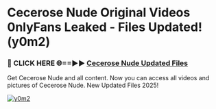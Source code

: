 # Cecerose Nude Original Videos 0nlyFans Leaked - Files Updated! (y0m2)

<h3>🔴 CLICK HERE 🌐==►► <a href="https://tinyurl.com/y5r63du9" rel="nofollow">Cecerose Nude Updated Files</a></h3>

Get Cecerose Nude and all content. Now you can access all videos and pictures of Cecerose Nude. New Updated Files 2025!

[![y0m2](https://i.imgur.com/UVo9nyh.gif)](https://tinyurl.com/y5r63du9)